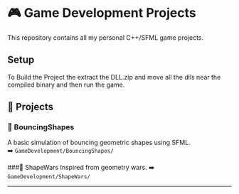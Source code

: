 # 🎮 Game Development Projects

This repository contains all my personal C++/SFML game projects.

## Setup
To Build the Project the extract the DLL.zip and move all the dlls near the compiled binary and then run the game.

## 🚀 Projects

### 🔹 BouncingShapes
A basic simulation of bouncing geometric shapes using SFML.  
➡️ `GameDevelopment/BouncingShapes/`


###🔹 ShapeWars
Inspired from geometry wars.
➡️ `GameDevelopment/ShapeWars/`

---
